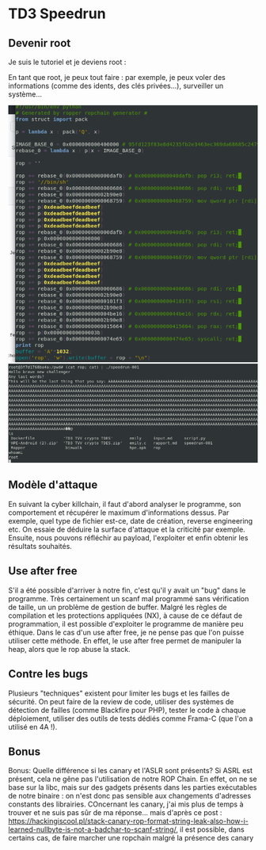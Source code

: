# TD3 Speedrun

## Devenir root
Je suis le tutoriel et je deviens root : 

En tant que root, je peux tout faire : par exemple, je peux voler des informations (comme des idents, des clés privées...), surveiller un système...

![Rope code](rope.png)
![Becoming root](root.png)


## Modèle d'attaque
En suivant la cyber killchain, il faut d'abord analyser le programme, son comportement et récupérer le maximum d'informations dessus. Par exemple, quel type de fichier est-ce, date de création, reverse engineering etc. On essaie de déduire la surface d'attaque et la criticité par exemple. 
Ensuite, nous pouvons réfléchir au payload, l'exploiter et enfin obtenir les résultats souhaités. 


## Use after free
S'il a été possible d'arriver à notre fin, c'est qu'il y avait un "bug" dans le programme. Très certainement un scanf mal programmé sans vérification de taille, un un problème de gestion de buffer. Malgré les règles de compilation et les protections appliquées (NX), à cause de ce défaut de programmation, il est possible d'exploiter le programme de manière peu éthique. 
Dans le cas d'un use after free, je ne pense pas que l'on puisse utiliser cette méthode. En effet, le use after free permet de manipuler la heap, alors que le rop abuse la stack.



## Contre les bugs
Plusieurs "techniques" existent pour limiter les bugs et les failles de sécurité. On peut faire de la review de code, utiliser des systèmes de détection de failles (comme Blackfire pour PHP), tester le code à chaque déploiement, utiliser des outils de tests dédiés comme Frama-C (que l'on a utilisé en 4A !). 

## Bonus
Bonus: Quelle différence si les canary et l'ASLR sont présents?
Si ASRL est présent, cela ne gêne pas l'utilisation de notre ROP Chain. En effet, on ne se base sur la libc, mais sur des gadgets présents dans les parties exécutables de notre binaire : on n'est donc pas sensible aux changements d'adresses constants des librairies. 
COncernant les canary, j'ai mis plus de temps à trouver et ne suis pas sûr de ma réponse... mais d'après ce post : https://hackingiscool.pl/stack-canary-rop-format-string-leak-also-how-i-learned-nullbyte-is-not-a-badchar-to-scanf-string/, il est possible, dans certains cas, de faire marcher une ropchain malgré la présence des canary
